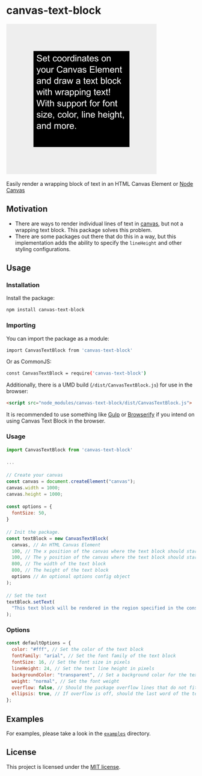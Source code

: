 # canvas-text-block

![Example image generated with canvas-text-block](/img/example-canvas.png)

Easily render a wrapping block of text in an HTML Canvas Element or [Node Canvas](https://www.npmjs.com/package/canvas)

## Motivation

- There are ways to render individual lines of text in [canvas](https://developer.mozilla.org/en-US/docs/Web/API/HTMLCanvasElement), but not a wrapping text block. This package solves this problem.
- There are some packages out there that do this in a way, but this implementation adds the ability to specify the `lineHeight` and other styling configurations.

## Usage

### Installation

Install the package:

```bash
npm install canvas-text-block
```

### Importing

You can import the package as a module:

```bash
import CanvasTextBlock from 'canvas-text-block'
```

Or as CommonJS:

```bash
const CanvasTextBlock = require('canvas-text-block')
```

Additionally, there is a UMD build (`/dist/CanvasTextBlock.js`) for use in the browser:

```html
<script src="node_modules/canvas-text-block/dist/CanvasTextBlock.js">
```

It is recommended to use something like [Gulp](https://gulpjs.com/) or [Browserify](http://browserify.org/) if you intend on using Canvas Text Block in the browser.

### Usage

```js
import CanvasTextBlock from 'canvas-text-block'

...

// Create your canvas
const canvas = document.createElement("canvas");
canvas.width = 1000;
canvas.height = 1000;

const options = {
  fontSize: 50,
}

// Init the package.
const textBlock = new CanvasTextBlock(
  canvas, // An HTML Canvas Element
  100, // The x position of the canvas where the text block should start
  100, // The y position of the canvas where the text block should start
  800, // The width of the text block
  800, // The height of the text block
  options // An optional options config object
);

// Set the text
textBlock.setText(
  "This text block will be rendered in the region specified in the constructor above"
);
```

### Options

```js
const defaultOptions = {
  color: "#fff", // Set the color of the text block
  fontFamily: "arial", // Set the font family of the text block
  fontSize: 16, // Set the font size in pixels
  lineHeight: 24, // Set the text line height in pixels
  backgroundColor: "transparent", // Set a background color for the text block
  weight: "normal", // Set the font weight
  overflow: false, // Should the package overflow lines that do not fit in the text block
  ellipsis: true, // If overflow is off, should the last word of the text block have an ellipsis?
};
```

## Examples

For examples, please take a look in the [`examples`](https://github.com/blakewilson/canvas-text-block/tree/master/examples) directory.

## License

This project is licensed under the [MIT license](https://github.com/blakewilson/canvas-text-block/blob/master/LICENSE).
